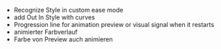 - Recognize Style in custom ease mode
- add Out In Style with curves
- Progression line for animation preview or visual signal when it restarts
- animierter Farbverlauf
- Farbe von Preview auch animieren